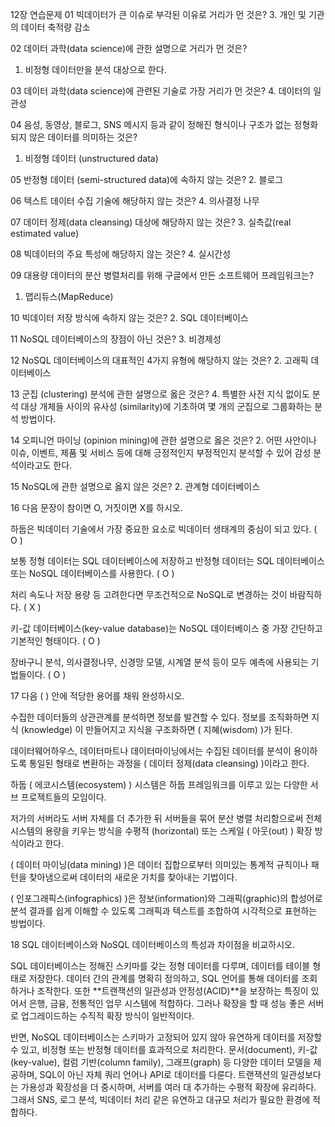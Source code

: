 12장 연습문제
01 빅데이터가 큰 이슈로 부각된 이유로 거리가 먼 것은?
3. 개인 및 기관의 데이터 축적량 감소

02 데이터 과학(data science)에 관한 설명으로 거리가 먼 것은?
1. 비정형 데이터만을 분석 대상으로 한다.

03 데이터 과학(data science)에 관련된 기술로 가장 거리가 먼 것은?
4. 데이터의 일관성

04 음성, 동영상, 블로그, SNS 메시지 등과 같이 정해진 형식이나 구조가 없는 정형화되지 않은 데이터를 의미하는 것은?
1. 비정형 데이터 (unstructured data)

05 반정형 데이터 (semi-structured data)에 속하지 않는 것은?
2. 블로그

06 텍스트 데이터 수집 기술에 해당하지 않는 것은?
4. 의사결정 나무

07 데이터 정제(data cleansing) 대상에 해당하지 않는 것은?
3. 실측값(real estimated value)

08 빅데이터의 주요 특성에 해당하지 않는 것은?
4. 실시간성

09 대용량 데이터의 분산 병렬처리를 위해 구글에서 만든 소프트웨어 프레임워크는?
1. 맵리듀스(MapReduce)

10 빅데이터 저장 방식에 속하지 않는 것은?
2. SQL 데이터베이스

11 NoSQL 데이터베이스의 장점이 아닌 것은?
3. 비경제성

12 NoSQL 데이터베이스의 대표적인 4가지 유형에 해당하지 않는 것은?
2. 고래픽 데이터베이스

13 군집 (clustering) 분석에 관한 설명으로 옳은 것은?
4. 특별한 사전 지식 없이도 분석 대상 개체들 사이의 유사성 (similarity)에 기초하여 몇 개의 군집으로 그룹화하는 분석 방법이다.

14 오피니언 마이닝 (opinion mining)에 관한 설명으로 옳은 것은?
2. 어떤 사안이나 이슈, 이벤트, 제품 및 서비스 등에 대해 긍정적인지 부정적인지 분석할 수 있어 감성 분석이라고도 한다.

15 NoSQL에 관한 설명으로 옳지 않은 것은?
2. 관계형 데이터베이스

16 다음 문장이 참이면 O, 거짓이면 X를 하시오.

하둡은 빅데이터 기술에서 가장 중요한 요소로 빅데이터 생태계의 중심이 되고 있다. ( O )

보통 정형 데이터는 SQL 데이터베이스에 저장하고 반정형 데이터는 SQL 데이터베이스 또는 NoSQL 데이터베이스를 사용한다. ( O )

처리 속도나 저장 용량 등 고려한다면 무조건적으로 NoSQL로 변경하는 것이 바람직하다. ( X )

키-값 데이터베이스(key-value database)는 NoSQL 데이터베이스 중 가장 간단하고 기본적인 형태이다. ( O )

장바구니 분석, 의사결정나무, 신경망 모델, 시계열 분석 등이 모두 예측에 사용되는 기법들이다. ( O )

17 다음 ( ) 안에 적당한 용어를 채워 완성하시오.

수집한 데이터들의 상관관계를 분석하면 정보를 발견할 수 있다. 정보를 조직화하면 지식 (knowledge) 이 만들어지고 지식을 구조화하면 ( 지혜(wisdom) )가 된다.

데이터웨어하우스, 데이터마트나 데이터마이닝에서는 수집된 데이터를 분석이 용이하도록 통일된 형태로 변환하는 과정을 ( 데이터 정제(data cleansing) )이라고 한다.

하둡 ( 에코시스템(ecosystem) ) 시스템은 하둡 프레임워크를 이루고 있는 다양한 서브 프로젝트들의 모임이다.

저가의 서버라도 서버 자체를 더 추가한 뒤 서버들을 묶어 분산 병렬 처리함으로써 전체 시스템의 용량을 키우는 방식을 수평적 (horizontal) 또는 스케일 ( 아웃(out) ) 확장 방식이라고 한다.

( 데이터 마이닝(data mining) )은 데이터 집합으로부터 의미있는 통계적 규칙이나 패턴을 찾아냄으로써 데이터의 새로운 가치를 찾아내는 기법이다.

( 인포그래픽스(infographics) )은 정보(information)와 그래픽(graphic)의 합성어로 분석 결과를 쉽게 이해할 수 있도록 그래픽과 텍스트를 조합하여 시각적으로 표현하는 방법이다.

18 SQL 데이터베이스와 NoSQL 데이터베이스의 특성과 차이점을 비교하시오.

SQL 데이터베이스는 정해진 스키마를 갖는 정형 데이터를 다루며, 데이터를 테이블 형태로 저장한다. 데이터 간의 관계를 명확히 정의하고, SQL 언어를 통해 데이터를 조회하거나 조작한다. 또한 **트랜잭션의 일관성과 안정성(ACID)**을 보장하는 특징이 있어서 은행, 금융, 전통적인 업무 시스템에 적합하다. 그러나 확장을 할 때 성능 좋은 서버로 업그레이드하는 수직적 확장 방식이 일반적이다.

반면, NoSQL 데이터베이스는 스키마가 고정되어 있지 않아 유연하게 데이터를 저장할 수 있고, 비정형 또는 반정형 데이터를 효과적으로 처리한다. 문서(document), 키-값(key-value), 컬럼 기반(column family), 그래프(graph) 등 다양한 데이터 모델을 제공하며, SQL이 아닌 자체 쿼리 언어나 API로 데이터를 다룬다. 트랜잭션의 일관성보다는 가용성과 확장성을 더 중시하며, 서버를 여러 대 추가하는 수평적 확장에 유리하다. 그래서 SNS, 로그 분석, 빅데이터 처리 같은 유연하고 대규모 처리가 필요한 환경에 적합하다.
